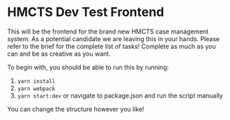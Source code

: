 # HMCTS Dev Test Frontend

This will be the frontend for the brand new HMCTS case management system. As a potential candidate we are leaving
this in your hands. Please refer to the brief for the complete list of tasks! Complete as much as you can and be
as creative as you want.

To begin with, you should be able to run this by running:

1. `yarn install`
2. `yarn webpack`
3. `yarn start:dev` or navigate to package.json and run the script manually

You can change the structure however you like!
